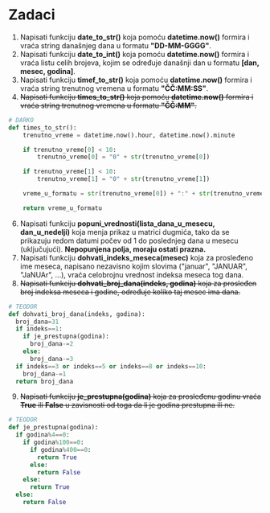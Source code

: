 # Zadaci
1) Napisati funkciju **date_to_str()** koja pomoću **datetime.now()** formira i vraća string današnjeg dana u formatu **"DD-MM-GGGG"**.  
2) Napisati funkciju **date_to_int()** koja pomoću **datetime.now()** formira i vraća listu celih brojeva, kojim se određuje današnji dan u formatu **[dan, mesec, godina]**.  
3) Napisati funkciju **timef_to_str()** koja pomoću **datetime.now()** formira i vraća string trenutnog vremena u formatu **"ČČ:MM:SS"**.  
4) ~~Napisati funkciju **times_to_str()** koja pomoću **datetime.now()** formira i vraća string trenutnog vremena u formatu **"ČČ:MM"**.~~  
```python
# DARKO
def times_to_str():
    trenutno_vreme = datetime.now().hour, datetime.now().minute

    if trenutno_vreme[0] < 10:
        trenutno_vreme[0] = "0" + str(trenutno_vreme[0])

    if trenutno_vreme[1] < 10:
        trenutno_vreme[1] = "0" + str(trenutno_vreme[1])

    vreme_u_formatu = str(trenutno_vreme[0]) + ":" + str(trenutno_vreme[1])

    return vreme_u_formatu
```
6) Napisati funkciju **popuni_vrednosti(lista_dana_u_mesecu, dan_u_nedelji)** koja menja prikaz u matrici dugmića, tako da se prikazuju redom datumi počev od 1 do poslednjeg dana u mesecu (uključujući). **Nepopunjena polja, moraju ostati prazna.** 
7) Napisati funkciju **dohvati_indeks_meseca(mesec)** koja za prosleđeno ime meseca, napisano nezavisno kojim slovima ("januar", "JANUAR", "JaNUAr", ...), vraća celobrojnu vrednost indeksa meseca tog dana.  
8) ~~Napisati funkciju **dohvati_broj_dana(indeks, godina)** koja za prosleđen broj indeksa meseca i godine, određuje koliko taj mesec ima dana.~~  
```python
# TEODOR
def dohvati_broj_dana(indeks, godina):
  broj_dana=31
  if indeks==1:
    if je_prestupna(godina):
      broj_dana-=2
    else:
      broj_dana-=3
  if indeks==3 or indeks==5 or indeks==8 or indeks==10:
    broj_dana-=1
  return broj_dana
```  
9) ~~Napisati funkciju **je_prestupna(godina)** koja za prosleđenu godinu vraća **True** ili **False** u zavisnosti od toga da li je godina prestupna ili ne.~~   
```python
# TEODOR
def je_prestupna(godina):
  if godina%4==0:
    if godina%100==0:
      if godina%400==0:
        return True
      else:
        return False
    else:
      return True
  else:
    return False
```
